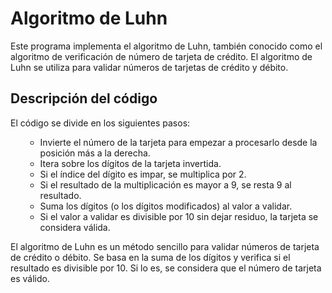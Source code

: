 <h1>Algoritmo de Luhn</h1>
    <p>Este programa implementa el algoritmo de Luhn, también conocido como el algoritmo de verificación de número de tarjeta de crédito. El algoritmo de Luhn se utiliza para validar números de tarjetas de crédito y débito.</p>

   <h2>Descripción del código</h2>
    <p>El código se divide en los siguientes pasos:</p>

<ol>
    <ul>
    <li>Invierte el número de la tarjeta para empezar a procesarlo desde la posición más a la derecha.</li> 
    <li>Itera sobre los dígitos de la tarjeta invertida.</li>
    <li>Si el índice del dígito es impar, se multiplica por 2.</li>
    <li>Si el resultado de la multiplicación es mayor a 9, se resta 9 al resultado.</li>
    <li>Suma los dígitos (o los dígitos modificados) al valor a validar.</li>
    <li>Si el valor a validar es divisible por 10 sin dejar residuo, la tarjeta se considera válida.</li>
</ol>

   <p>El algoritmo de Luhn es un método sencillo para validar números de tarjeta de crédito o débito. Se basa en la suma de los dígitos y verifica si el resultado es divisible por 10. Si lo es, se considera que el número de tarjeta es válido.</p>


